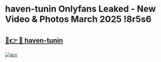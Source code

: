 # haven-tunin Onlyfans Leaked - New Video & Photos March 2025 !8r5s6

# <h2><a href="https://e0p9bx.iuczelnia.edu.pl?title=haven-tunin&ref=8r5s6">🔗👉 🔴 haven-tunin</a></h2>

[![acn](https://github.com/user-attachments/assets/0f9c940e-d8b0-45ae-aac7-cd30a18b3e1c)](https://e0p9bx.iuczelnia.edu.pl?title=haven-tunin&ref=8r5s6)

